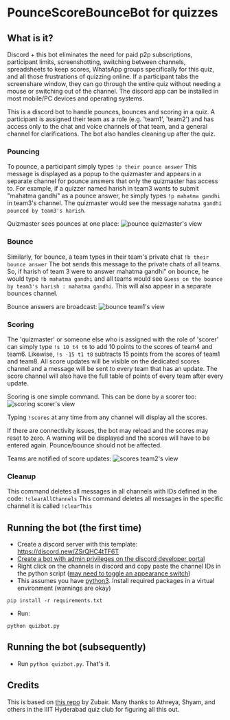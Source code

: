 # PounceScoreBounceBot for quizzes

## What is it?

Discord + this bot eliminates the need for paid p2p subscriptions, participant limits, screenshotting, switching between channels, spreadsheets to keep scores, WhatsApp groups specifically for this quiz, and all those frustrations of quizzing online. If a participant tabs the screenshare window, they can go through the entire quiz without needing a mouse or switching out of the channel. The discord app can be installed in most mobile/PC devices and operating systems.   

This is a discord bot to handle pounces, bounces and scoring in a quiz. A participant is assigned their team as a role (e.g. 'team1', 'team2') and has access only to the chat and voice channels of that team, and a general channel for clarifications. The bot also handles cleaning up after the quiz.


### Pouncing

To pounce, a participant simply types
`!p their pounce answer`
This message is displayed as a popup to the quizmaster and appears in a separate channel for pounce answers that only the
quizmaster has access to. For example, if a quizzer named harish in team3 wants to submit "mahatma gandhi" as a pounce answer,
he simply types `!p mahatma gandhi` in team3's channel. The quizmaster would see the message `mahatma gandhi pounced by team3's harish`.

Quizmaster sees pounces at one place: 
![pounce](https://i.imgur.com/YBUh06N.png "quizmaster view of pounces channel")
quizmaster's view


### Bounce

Similarly, for bounce, a team types in their team's private chat 
`!b their bounce answer`
The bot sends this message to the private chats of all teams. So, if harish of team 3 were to answer mahatma gandhi" on bounce,
he would type `!b mahatma gandhi` and all teams would see `Guess on the bounce by team3's harish : mahatma gandhi`. This will also appear in a separate bounces channel. 


Bounce answers are broadcast: 
![bounce](https://i.imgur.com/3ShWRlm.png "team1 submit an answer on bounce")
team1's view


### Scoring

The 'quizmaster' or someone else who is assigned with the role of 'scorer' can simply type `!s 10 t4 t6` to add 10 points to the scores 
of team4 and team6. Likewise, `!s -15 t1 t8` subtracts 15 points from the scores of team1 and team8. All score updates will be visible on 
the dedicated scores channel and a message will be sent to every team that has an update. The score channel will also have the full table 
of points of every team after every update.


Scoring is one simple command. This can be done by a scorer too: 
![scoring](https://i.imgur.com/H5qfg2k.png "scores are given")
scorer's view

Typing `!scores` at any time from any channel will display all the scores. 

If there are connectivity issues, the bot may reload and the scores may reset to zero. A warning will be displayed and the scores will have 
to be entered again. Pounce/bounce should not be affected. 


Teams are notified of score updates: 
![scores](https://i.imgur.com/mp9L1i5.png "points table at any time during the quiz")
team2's view


### Cleanup

This command deletes all messages in all channels with IDs defined in the code:
`!clearAllChannels` 
This command deletes all messages in the specific channel it is called
`!clearThis`


## Running the bot (the first time)
- Create a discord server with this template: https://discord.new/ZSrQHC4tTF6T 
- [Create a bot with admin privileges on the discord developer portal](https://github.com/reactiflux/discord-irc/wiki/Creating-a-discord-bot-&-getting-a-token) 
- Right click on the channels in discord and copy paste the channel IDs in the python script ([may need to toggle an appearance switch](https://discordia.me/en/developer-mode))
- This assumes you have [python3](https://www.python.org/downloads/). Install required packages in a virtual environment (warnings are okay)
```
pip install -r requirements.txt
```
- Run:
```
python quizbot.py
```


## Running the bot (subsequently)
- Run `python quizbot.py`. That's it.

## Credits
This is based on [this repo](https://github.com/zubairabid/QuizPounceBot) by Zubair. Many thanks to Athreya, Shyam, and others in the IIIT Hyderabad quiz club for figuring all this out.  

